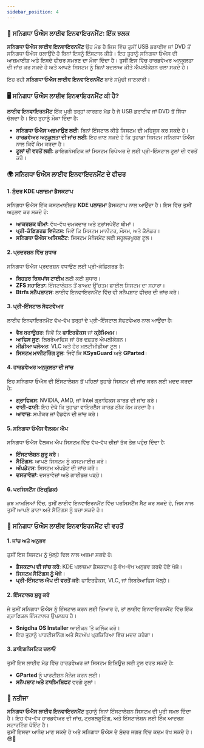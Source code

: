 ```yaml
---
sidebar_position: 4
---
```

### 🌟 **ਸਨਿਗਧਾ ਓਐਸ ਲਾਈਵ ਇਨਵਾਇਰਨਮੈਂਟ: ਇੱਕ ਝਲਕ**

**ਸਨਿਗਧਾ ਓਐਸ ਲਾਈਵ ਇਨਵਾਇਰਨਮੈਂਟ** ਉਹ ਮੋਡ ਹੈ ਜਿਸ ਵਿੱਚ ਤੁਸੀਂ USB ਡਰਾਈਵ ਜਾਂ DVD ਤੋਂ ਸਨਿਗਧਾ ਓਐਸ ਚਲਾਉਂਦੇ ਹੋ ਬਿਨਾਂ ਇਸਨੂੰ ਇੰਸਟਾਲ ਕੀਤੇ। ਇਹ ਤੁਹਾਨੂੰ ਸਨਿਗਧਾ ਓਐਸ ਦੀ ਆਜ਼ਮਾਈਸ਼ ਅਤੇ ਇਸਦੇ ਫੀਚਰ ਸਮਝਣ ਦਾ ਮੌਕਾ ਦਿੰਦਾ ਹੈ। ਤੁਸੀਂ ਇਸ ਵਿੱਚ ਹਾਰਡਵੇਅਰ ਅਨੁਕੂਲਤਾ ਦੀ ਜਾਂਚ ਕਰ ਸਕਦੇ ਹੋ ਅਤੇ ਆਪਣੇ ਸਿਸਟਮ ਨੂੰ ਬਿਨਾਂ ਬਦਲਾਅ ਕੀਤੇ ਐਪਲੀਕੇਸ਼ਨ ਚਲਾ ਸਕਦੇ ਹੋ। 

ਇਹ ਰਹੀ **ਸਨਿਗਧਾ ਓਐਸ ਲਾਈਵ ਇਨਵਾਇਰਨਮੈਂਟ** ਬਾਰੇ ਸਮੁੱਚੀ ਜਾਣਕਾਰੀ।  



### 🖥️ **ਸਨਿਗਧਾ ਓਐਸ ਲਾਈਵ ਇਨਵਾਇਰਨਮੈਂਟ ਕੀ ਹੈ?**

**ਲਾਈਵ ਇਨਵਾਇਰਨਮੈਂਟ** ਇੱਕ ਪੂਰੀ ਤਰ੍ਹਾਂ ਕਾਰਗਰ ਮੋਡ ਹੈ ਜੋ USB ਡਰਾਈਵ ਜਾਂ DVD ਤੋਂ ਸਿੱਧਾ ਚੱਲਦਾ ਹੈ। ਇਹ ਤੁਹਾਨੂੰ ਮੌਕਾ ਦਿੰਦਾ ਹੈ:

- **ਸਨਿਗਧਾ ਓਐਸ ਅਜ਼ਮਾਉਣ ਲਈ**: ਬਿਨਾਂ ਇੰਸਟਾਲ ਕੀਤੇ ਸਿਸਟਮ ਦੀ ਮਹਿਸੂਸ ਕਰ ਸਕਦੇ ਹੋ।
- **ਹਾਰਡਵੇਅਰ ਅਨੁਕੂਲਤਾ ਦੀ ਜਾਂਚ ਲਈ**: ਇਹ ਜਾਣ ਸਕਦੇ ਹੋ ਕਿ ਤੁਹਾਡਾ ਸਿਸਟਮ ਸਨਿਗਧਾ ਓਐਸ ਨਾਲ ਕਿਵੇਂ ਕੰਮ ਕਰਦਾ ਹੈ।
- **ਟੂਲਾਂ ਦੀ ਵਰਤੋਂ ਲਈ**: ਡਾਇਗਨੋਸਟਿਕ ਜਾਂ ਸਿਸਟਮ ਰਿਪੇਅਰ ਦੇ ਲਈ ਪ੍ਰੀ-ਇੰਸਟਾਲ ਟੂਲਾਂ ਦੀ ਵਰਤੋਂ ਕਰੋ।  



### 🌍 **ਸਨਿਗਧਾ ਓਐਸ ਲਾਈਵ ਇਨਵਾਇਰਨਮੈਂਟ ਦੇ ਫੀਚਰ**

#### 1. **ਸੁੰਦਰ KDE ਪਲਾਜ਼ਮਾ ਡੈਸਕਟਾਪ**  
   ਸਨਿਗਧਾ ਓਐਸ ਇੱਕ ਕਸਟਮਾਈਜ਼ਡ **KDE ਪਲਾਜ਼ਮਾ** ਡੈਸਕਟਾਪ ਨਾਲ ਆਉਂਦਾ ਹੈ। ਇਸ ਵਿੱਚ ਤੁਸੀਂ ਅਨੁਭਵ ਕਰ ਸਕਦੇ ਹੋ:
   - **ਆਕਰਸ਼ਕ ਥੀਮਾਂ**: ਵੱਖ-ਵੱਖ ਚਮਕਦਾਰ ਅਤੇ ਟ੍ਰਾਂਸਪੇਰੈਂਟ ਥੀਮਾਂ।
   - **ਪ੍ਰੀ-ਕੰਫ਼ਿਗਰਡ ਵਿਜੇਟਸ**: ਜਿਵੇਂ ਕਿ ਸਿਸਟਮ ਮਾਨੀਟਰ, ਮੌਸਮ, ਅਤੇ ਕੈਲੰਡਰ।
   - **ਸਨਿਗਧਾ ਓਐਸ ਅਸਿਸਟੈਂਟ**: ਸਿਸਟਮ ਮੈਨੇਜਮੈਂਟ ਲਈ ਸਹੂਲਤਪੂਰਣ ਟੂਲ।

#### 2. **ਪ੍ਰਦਰਸ਼ਨ ਵਿੱਚ ਸੁਧਾਰ**  
   ਸਨਿਗਧਾ ਓਐਸ ਪ੍ਰਦਰਸ਼ਨ ਵਧਾਉਣ ਲਈ ਪ੍ਰੀ-ਕੰਫ਼ਿਗਰਡ ਹੈ:
   - **ਬਿਹਤਰ ਰਿਸਪਾਂਸ ਟਾਈਮ** ਲਈ ਕਈ ਸੁਧਾਰ।
   - **ZFS ਸਹਾਇਤਾ**: ਇੰਸਟਾਲੇਸ਼ਨ ਤੋਂ ਬਾਅਦ ਉੱਚਤਮ ਫਾਈਲ ਸਿਸਟਮ ਦਾ ਸਹਾਰਾ।
   - **Btrfs ਸਨੈਪਸ਼ਾਟਸ**: ਲਾਈਵ ਇਨਵਾਇਰਨਮੈਂਟ ਵਿੱਚ ਵੀ ਸਨੈਪਸ਼ਾਟ ਫੀਚਰ ਦੀ ਜਾਂਚ ਕਰੋ।

#### 3. **ਪ੍ਰੀ-ਇੰਸਟਾਲ ਸੋਫਟਵੇਅਰ**  
   ਲਾਈਵ ਇਨਵਾਇਰਨਮੈਂਟ ਵੱਖ-ਵੱਖ ਤਰ੍ਹਾਂ ਦੇ ਪ੍ਰੀ-ਇੰਸਟਾਲ ਸੋਫਟਵੇਅਰ ਨਾਲ ਆਉਂਦਾ ਹੈ:
   - **ਵੈਬ ਬਰਾਊਜ਼ਰ**: ਜਿਵੇਂ ਕਿ **ਫਾਇਰਫੌਕਸ** ਜਾਂ **ਕ੍ਰੋਮਿਅਮ**।
   - **ਆਫਿਸ ਸੂਟ**: ਲਿਬਰੇਆਫਿਸ ਜਾਂ ਹੋਰ ਦਫ਼ਤਰ ਐਪਲੀਕੇਸ਼ਨ।
   - **ਮੀਡੀਆ ਪਲੇਅਰ**: VLC ਅਤੇ ਹੋਰ ਮਲਟੀਮੀਡੀਆ ਟੂਲ।
   - **ਸਿਸਟਮ ਮਾਨੀਟਰਿੰਗ ਟੂਲ**: ਜਿਵੇਂ ਕਿ **KSysGuard** ਅਤੇ **GParted**।

#### 4. **ਹਾਰਡਵੇਅਰ ਅਨੁਕੂਲਤਾ ਦੀ ਜਾਂਚ**  
   ਇਹ ਸਨਿਗਧਾ ਓਐਸ ਦੀ ਇੰਸਟਾਲੇਸ਼ਨ ਤੋਂ ਪਹਿਲਾਂ ਤੁਹਾਡੇ ਸਿਸਟਮ ਦੀ ਜਾਂਚ ਕਰਨ ਲਈ ਮਦਦ ਕਰਦਾ ਹੈ:
   - **ਗ੍ਰਾਫਿਕਸ**: NVIDIA, AMD, ਜਾਂ Intel ਗ੍ਰਾਫਿਕਸ ਕਾਰਡ ਦੀ ਜਾਂਚ ਕਰੋ।
   - **ਵਾਈ-ਫਾਈ**: ਇਹ ਦੇਖੋ ਕਿ ਤੁਹਾਡਾ ਵਾਇਰਲੈੱਸ ਕਾਰਡ ਠੀਕ ਕੰਮ ਕਰਦਾ ਹੈ।
   - **ਆਵਾਜ਼**: ਸਪੀਕਰ ਜਾਂ ਹੈਡਫੋਨ ਦੀ ਜਾਂਚ ਕਰੋ।

#### 5. **ਸਨਿਗਧਾ ਓਐਸ ਵੈਲਕਮ ਐਪ**  
   ਸਨਿਗਧਾ ਓਐਸ ਵੈਲਕਮ ਐਪ ਸਿਸਟਮ ਵਿੱਚ ਵੱਖ-ਵੱਖ ਚੀਜ਼ਾਂ ਤੱਕ ਤੇਜ਼ ਪਹੁੰਚ ਦਿੰਦਾ ਹੈ:
   - **ਇੰਸਟਾਲੇਸ਼ਨ ਸ਼ੁਰੂ ਕਰੋ**।
   - **ਸੈਟਿੰਗਸ**: ਆਪਣੇ ਸਿਸਟਮ ਨੂੰ ਕਸਟਮਾਈਜ਼ ਕਰੋ।
   - **ਅੱਪਡੇਟਸ**: ਸਿਸਟਮ ਅੱਪਡੇਟ ਦੀ ਜਾਂਚ ਕਰੋ।
   - **ਦਸਤਾਵੇਜ਼ਾਂ**: ਦਸਤਾਵੇਜ਼ਾਂ ਅਤੇ ਗਾਈਡਜ਼ ਪੜ੍ਹੋ।

#### 6. **ਪਰਸਿਸਟੈਂਸ (ਇਚ੍ਛਿਕ)**  
   ਕੁਝ ਮਾਮਲਿਆਂ ਵਿੱਚ, ਤੁਸੀਂ ਲਾਈਵ ਇਨਵਾਇਰਨਮੈਂਟ ਵਿੱਚ ਪਰਸਿਸਟੈਂਸ ਸੈੱਟ ਕਰ ਸਕਦੇ ਹੋ, ਜਿਸ ਨਾਲ ਤੁਸੀਂ ਆਪਣੇ ਡਾਟਾ ਅਤੇ ਸੈਟਿੰਗਸ ਨੂੰ ਬਚਾ ਸਕਦੇ ਹੋ।  



### 🚀 **ਸਨਿਗਧਾ ਓਐਸ ਲਾਈਵ ਇਨਵਾਇਰਨਮੈਂਟ ਦੀ ਵਰਤੋਂ**

#### 1. **ਜਾਂਚ ਅਤੇ ਅਨੁਭਵ**  
   ਤੁਸੀਂ ਇਸ ਸਿਸਟਮ ਨੂੰ ਖੁੱਲ੍ਹੇ ਦਿਲ ਨਾਲ ਅਜ਼ਮਾ ਸਕਦੇ ਹੋ:
   - **ਡੈਸਕਟਾਪ ਦੀ ਜਾਂਚ ਕਰੋ**: KDE ਪਲਾਜ਼ਮਾ ਡੈਸਕਟਾਪ ਨੂੰ ਵੱਖ-ਵੱਖ ਅਨੁਭਵ ਕਰਦੇ ਹੋਏ ਖੋਜੋ।
   - **ਸਿਸਟਮ ਸੈਟਿੰਗਸ ਨੂੰ ਖੋਜੋ**।
   - **ਪ੍ਰੀ-ਇੰਸਟਾਲ ਐਪ ਦੀ ਵਰਤੋਂ ਕਰੋ**: ਫਾਇਰਫੌਕਸ, VLC, ਜਾਂ ਲਿਬਰੇਆਫਿਸ ਖੋਲ੍ਹੋ।

#### 2. **ਇੰਸਟਾਲਰ ਸ਼ੁਰੂ ਕਰੋ**  
   ਜੇ ਤੁਸੀਂ ਸਨਿਗਧਾ ਓਐਸ ਨੂੰ ਇੰਸਟਾਲ ਕਰਨ ਲਈ ਤਿਆਰ ਹੋ, ਤਾਂ ਲਾਈਵ ਇਨਵਾਇਰਨਮੈਂਟ ਵਿੱਚ ਇੱਕ ਗ੍ਰਾਫਿਕਲ ਇੰਸਟਾਲਰ ਉਪਲਬਧ ਹੈ।  
   - **Snigdha OS Installer** ਆਈਕਨ ‘ਤੇ ਕਲਿੱਕ ਕਰੋ।
   - ਇਹ ਤੁਹਾਨੂੰ ਪਾਰਟੀਸ਼ਨਿੰਗ ਅਤੇ ਸੈਟਅੱਪ ਪ੍ਰਕਿਰਿਆ ਵਿੱਚ ਮਦਦ ਕਰੇਗਾ।

#### 3. **ਡਾਇਗਨੋਸਟਿਕ ਚਲਾਓ**  
   ਤੁਸੀਂ ਇਸ ਲਾਈਵ ਮੋਡ ਵਿੱਚ ਹਾਰਡਵੇਅਰ ਜਾਂ ਸਿਸਟਮ ਇਸ਼ਿਊਜ਼ ਲਈ ਟੂਲ ਵਰਤ ਸਕਦੇ ਹੋ:
   - **GParted** ਨੂੰ ਪਾਰਟੀਸ਼ਨ ਮੈਨੇਜ ਕਰਨ ਲਈ।
   - **ਸਨੈਪਸ਼ਾਟ ਅਤੇ ਟਾਈਮਸ਼ਿਫਟ** ਵਰਗੇ ਟੂਲਾਂ।



### 🎉 **ਨਤੀਜਾ**

**ਸਨਿਗਧਾ ਓਐਸ ਲਾਈਵ ਇਨਵਾਇਰਨਮੈਂਟ** ਤੁਹਾਨੂੰ ਬਿਨਾਂ ਇੰਸਟਾਲੇਸ਼ਨ ਸਿਸਟਮ ਦੀ ਪੂਰੀ ਸਮਝ ਦਿੰਦਾ ਹੈ। ਇਹ ਵੱਖ-ਵੱਖ ਹਾਰਡਵੇਅਰ ਦੀ ਜਾਂਚ, ਟ੍ਰਬਲਸ਼ੂਟਿੰਗ, ਅਤੇ ਇੰਸਟਾਲੇਸ਼ਨ ਲਈ ਇੱਕ ਆਦਰਸ਼ ਸਟਾਰਟਿੰਗ ਪੋਇੰਟ ਹੈ।  
ਤੁਸੀਂ ਇਸਦਾ ਆਨੰਦ ਮਾਣ ਸਕਦੇ ਹੋ ਅਤੇ ਸਨਿਗਧਾ ਓਐਸ ਦੇ ਸੁੰਦਰ ਜਗਤ ਵਿੱਚ ਕਦਮ ਰੱਖ ਸਕਦੇ ਹੋ। 😎🚀
